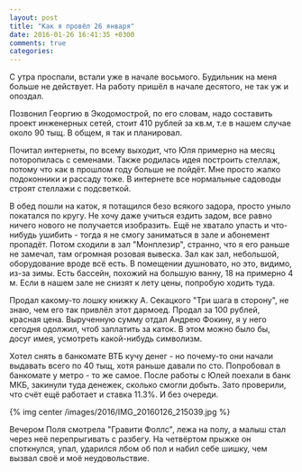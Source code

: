 ```yaml
---
layout: post
title: "Как я провёл 26 января"
date: 2016-01-26 16:41:35 +0300
comments: true
categories: 
---
```

С утра проспали, встали уже в начале восьмого. Будильник на меня больше не действует. На работу пришёл в начале десятого, не так уж и опоздал.

Позвонил Георгию в Экодомострой, по его словам, надо составить проект инженерных сетей, стоит 410 рублей за кв.м, т.е в нашем случае около 90 тыщ. В общем, я так и планировал.

Почитал интернеты, по всему выходит, что Юля примерно на месяц поторопилась с семенами. Также родилась идея построить стеллаж, потому что как в прошлом году больше не пойдёт. Мне просто жалко подоконники и рассаду тоже. В интернете все нормальные садоводы строят стеллажи с подсветкой.

В обед пошли на каток, я потащился безо всякого задора, просто уныло покатался по кругу. Не хочу даже учиться ездить задом, все равно ничего нового не получается изобразить. Ещё не хватало упасть и что-нибудь ушибить - тогда я не смогу заниматься в зале и абонемент пропадёт. Потом сходили в зал "Монплезир", странно, что я его раньше не замечал, там огромная розовая вывеска. Зал как зал, небольшой, оборудование вроде всё есть. В помещении душновато, но это, видимо, из-за зимы. Есть бассейн, похожий на большую ванну, 18 на примерно 4 м. Если в нашем зале не снизят к лету цены, попробую ходить туда.

Продал какому-то лошку книжку А. Секацкого "Три шага в сторону", не знаю, чем его так привлёл этот дармоед. Продал за 100 рублей, красная цена. Вырученную сумму отдал Андрею Фокину, я у него сегодня одолжил, чтоб заплатить за каток. В этом можно было бы, досуг имея, усмотреть какой-нибудь символизм.

Хотел снять в банкомате ВТБ кучу денег - но почему-то они начали выдавать всего по 40 тыщ, хотя раньше давали по сто. Попробовал в банкомате у метро - то же самое. После работы с Юлей поехали в банк МКБ, закинули туда денежек, сколько смогли добыть. Зато проверили, что счёт ещё работает и ставка 11.3%. И без очереди.

{% img center /images/2016/IMG_20160126_215039.jpg %}

Вечером Поля смотрела "Гравити Фоллс", лежа на полу, а малыш стал через неё перепрыгивать с разбегу. На четвёртом прыжке он споткнулся, упал, ударился лбом об пол и набил себе шишку, чем вызвал своё и моё неудовольствие.